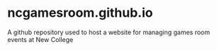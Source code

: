 # ncgamesroom.github.io
A github repository used to host a website for managing games room events at New College
